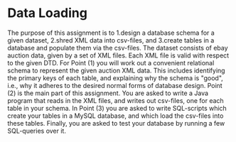 # Data Loading
The purpose of this assignment is to
1.design a database schema for a given dataset,
2.shred XML data into csv-files, and
3.create tables in a database and populate them via the csv-files.
The dataset consists of ebay auction data, given by a set of XML files. Each XML file is valid with respect to the given DTD. For Point (1) you will work out a convenient relational schema to represent the given auction XML data. This includes identifying the primary keys of each table, and explaining why the schema is "good", i.e., why it adheres to the desired normal forms of database design. Point (2) is the main part of this assignment. You are asked to write a Java program that reads in the XML files, and writes out csv-files, one for each table in your schema. In Point (3) you are asked to write SQL-scripts which create your tables in a MySQL database, and which load the csv-files into these tables. Finally, you are asked to test your database by running a few SQL-queries over it.